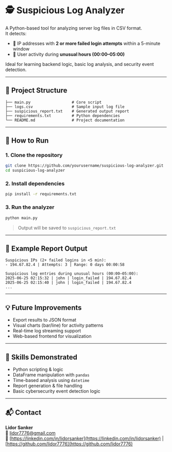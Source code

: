 # 🕵️ Suspicious Log Analyzer

A Python-based tool for analyzing server log files in CSV format.  
It detects:
- 📌 IP addresses with **2 or more failed login attempts** within a 5-minute window  
- 🌙 User activity during **unusual hours (00:00–05:00)**

Ideal for learning backend logic, basic log analysis, and security event detection.

---

## 📂 Project Structure

```
├── main.py                  # Core script
├── logs.csv                 # Sample input log file
├── suspicious_report.txt    # Generated output report
├── requirements.txt         # Python dependencies
└── README.md                # Project documentation
```

---

## 🚀 How to Run

### 1. Clone the repository
```bash
git clone https://github.com/yourusername/suspicious-log-analyzer.git
cd suspicious-log-analyzer
```

### 2. Install dependencies
```bash
pip install -r requirements.txt
```

### 3. Run the analyzer
```bash
python main.py
```

> Output will be saved to `suspicious_report.txt`

---

## 🧾 Example Report Output

```
Suspicious IPs (2+ failed logins in <5 min):
- 194.67.82.4 | Attempts: 3 | Range: 0 days 00:00:58

Suspicious log entries during unusual hours (00:00–05:00):
2025-06-25 02:15:32 | john | login_failed | 194.67.82.4
2025-06-25 02:15:40 | john | login_failed | 194.67.82.4
...
```

---

## 💡 Future Improvements

- Export results to JSON format  
- Visual charts (bar/line) for activity patterns  
- Real-time log streaming support  
- Web-based frontend for visualization

---

## 🧠 Skills Demonstrated

- Python scripting & logic  
- DataFrame manipulation with `pandas`  
- Time-based analysis using `datetime`  
- Report generation & file handling  
- Basic cybersecurity event detection logic

---

## 📬 Contact

**Lidor Sanker**  
📧 lidor7776@gmail.com  
🔗 [https://linkedin.com/in/lidorsanker](https://linkedin.com/in/lidorsanker) | [https://github.com/lidor7776](https://github.com/lidor7776)
